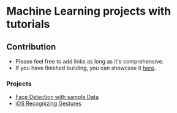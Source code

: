 # Machine Learning projects with tutorials

## Contribution

- Please feel free to add links as long as it's comprehensive.
- If you have finished building, you can showcase it [here](https://github.com/unobatbayar/machine-learning/discussions/1).

### Projects

- [Face Detection with sample Data](https://www.kaggle.com/datasets/dataturks/face-detection-in-images)
- [iOS Recognizing Gestures](https://developer.apple.com/tutorials/sample-apps/getstartedwithmachinelearning-recognizegestures)
